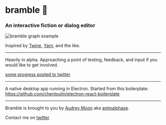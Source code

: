 # bramble 🌱

### An interactive fiction or dialog editor

![bramble graph example](https://i.imgur.com/1by9sFs.gif "Bramble Graph Example")

Inspired by [Twine](https://twinery.org/), [Yarn](https://github.com/InfiniteAmmoInc/Yarn), and the like.

---

Heavily in alpha. Approaching a point of testing, feedback, and input if you would like to get involved.

[some progress posted to twitter](https://twitter.com/search?q=bramble%20from%3Aanimalphase&src=typd)

---

A native desktop app running in Electron. Started from this boilerplate: https://github.com/chentsulin/electron-react-boilerplate

---

Bramble is brought to you by [Audrey Moon](http://loveme.computer/) aka [animalphase](http://animalphase.com/).

Contact me on [twitter](https://twitter.com/animalphase)

